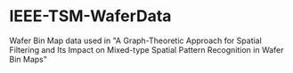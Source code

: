 # IEEE-TSM-WaferData
Wafer Bin Map data used in "A Graph-Theoretic Approach for Spatial Filtering and Its Impact on Mixed-type Spatial Pattern Recognition in Wafer Bin Maps"
